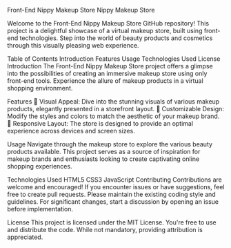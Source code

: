 Front-End Nippy Makeup Store
Nippy Makeup Store

Welcome to the Front-End Nippy Makeup Store GitHub repository! This project is a delightful showcase of a virtual makeup store, built using front-end technologies. Step into the world of beauty products and cosmetics through this visually pleasing web experience.

Table of Contents
Introduction
Features
Usage
Technologies Used
License
Introduction
The Front-End Nippy Makeup Store project offers a glimpse into the possibilities of creating an immersive makeup store using only front-end tools. Experience the allure of makeup products in a virtual shopping environment.

Features
💄 Visual Appeal: Dive into the stunning visuals of various makeup products, elegantly presented in a storefront layout.
🎨 Customizable Design: Modify the styles and colors to match the aesthetic of your makeup brand.
📱 Responsive Layout: The store is designed to provide an optimal experience across devices and screen sizes.

Usage
Navigate through the makeup store to explore the various beauty products available. This project serves as a source of inspiration for makeup brands and enthusiasts looking to create captivating online shopping experiences.

Technologies Used
HTML5
CSS3
JavaScript
Contributing
Contributions are welcome and encouraged! If you encounter issues or have suggestions, feel free to create pull requests. Please maintain the existing coding style and guidelines. For significant changes, start a discussion by opening an issue before implementation.

License
This project is licensed under the MIT License. You're free to use and distribute the code. While not mandatory, providing attribution is appreciated.
